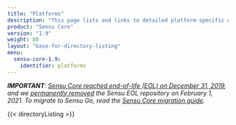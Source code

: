 ```yaml
---
title: "Platforms"
description: "This page lists and links to detailed platform-specific documentation for installing and operating Sensu on a number of different systems."
product: "Sensu Core"
version: "1.9"
weight: 80
layout: "base-for-directory-listing"
menu:
  sensu-core-1.9:
    identifier: platforms
---
```


_**IMPORTANT**: [Sensu Core reached end-of-life (EOL) on December 31, 2019][1], and we [permanently removed][2] the Sensu EOL repository on February 1, 2021. To migrate to Sensu Go, read the [Sensu Core migration guide][3]._

{{< directoryListing >}}

[1]: https://blog.sensu.io/eol-schedule-for-sensu-core-and-enterprise
[2]: https://discourse.sensu.io/t/updated-eol-timeline-for-sensu-core-and-sensu-enterprise-repos/2396
[3]: https://docs.sensu.io/sensu-go/latest/operations/maintain-sensu/migrate/
